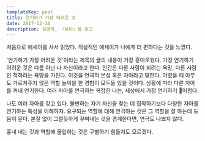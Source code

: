 ```yaml
---
templateKey: post
title: 연기하기 가장 어려운 것
date: 2017-12-16
description: 김영하, 『보다』를 읽고
---
```

처음으로 에세이를 사서 읽었다. 직설적인 에세이가 나에게 더 편하다는 것을 느꼈다. 

'연기하기 가장 어려운 것'이라는 제목의 글의 내용이 가장 흥미로웠다. 가장 연기하기 어려운 것은 다름 아닌 나 자신이라고 한다. 인간은 다른 사람이 되려는 욕망, 다른 사람인 척하려는 욕망을 가진다. 이것을 연극적 본성 혹은 자아라고 말한다. 어렸을 때 아무도 가르쳐주지 않은 역할 놀이을 한 경험이 모두들 있을 것이다. 상황에 따라 다른 자아를 꺼내 연기한다. 여러 자아를 연극하는 복잡한 나는, 세상에서 가장 연기하기 어렵다.

나도 여러 자아를 갖고 있다. 불변하는 자기 자신을 찾는 데 집착하기보다 다양한 자아를 연기하는 특성을 이해하자. 요구되는 역할에 대해 연극하는 것은 그 역할을 잘 하는데 도움이 된다. 본질 없이 그럴듯하게 꾸며내는 것을 경계한다면, 연극도 나쁘지 않다. 

흉내 내는 것과 역할에 몰입하는 것은 구별하기 힘들지도 모르겠다.
